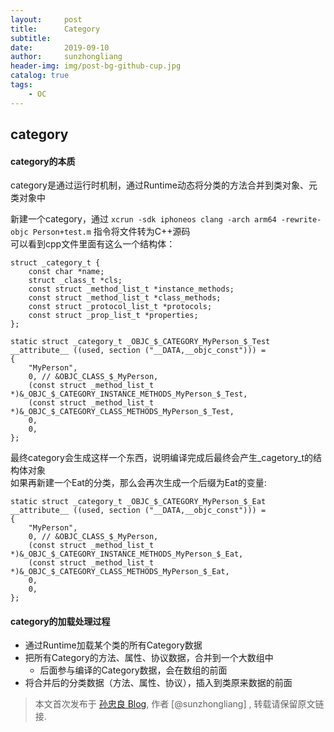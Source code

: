 ```yaml
---
layout:     post
title:      Category
subtitle:   
date:       2019-09-10
author:     sunzhongliang
header-img: img/post-bg-github-cup.jpg
catalog: true
tags:
    - OC
---
```



## category

#### category的本质

category是通过运行时机制，通过Runtime动态将分类的方法合并到类对象、元类对象中<br>

新建一个category，通过 `xcrun -sdk iphoneos clang -arch arm64 -rewrite-objc Person+test.m` 指令将文件转为C++源码<br>
可以看到cpp文件里面有这么一个结构体：
```objc
struct _category_t {
	const char *name;
	struct _class_t *cls;
	const struct _method_list_t *instance_methods;
	const struct _method_list_t *class_methods;
	const struct _protocol_list_t *protocols;
	const struct _prop_list_t *properties;
};

static struct _category_t _OBJC_$_CATEGORY_MyPerson_$_Test __attribute__ ((used, section ("__DATA,__objc_const"))) =
{
    "MyPerson",
	0, // &OBJC_CLASS_$_MyPerson,
	(const struct _method_list_t *)&_OBJC_$_CATEGORY_INSTANCE_METHODS_MyPerson_$_Test,
	(const struct _method_list_t *)&_OBJC_$_CATEGORY_CLASS_METHODS_MyPerson_$_Test,
	0,
	0,
};
```
最终category会生成这样一个东西，说明编译完成后最终会产生_cagetory_t的结构体对象<br>
如果再新建一个Eat的分类，那么会再次生成一个后缀为Eat的变量:
```objc
static struct _category_t _OBJC_$_CATEGORY_MyPerson_$_Eat __attribute__ ((used, section ("__DATA,__objc_const"))) =
{
    "MyPerson",
	0, // &OBJC_CLASS_$_MyPerson,
	(const struct _method_list_t *)&_OBJC_$_CATEGORY_INSTANCE_METHODS_MyPerson_$_Eat,
	(const struct _method_list_t *)&_OBJC_$_CATEGORY_CLASS_METHODS_MyPerson_$_Eat,
	0,
	0,
};
```

#### category的加载处理过程

- 通过Runtime加载某个类的所有Category数据
- 把所有Category的方法、属性、协议数据，合并到一个大数组中
    - 后面参与编译的Category数据，会在数组的前面
- 将合并后的分类数据（方法、属性、协议），插入到类原来数据的前面



> 本文首次发布于 [孙忠良 Blog](https://sunzhongliangde.github.io), 作者 [@sunzhongliang] ,
转载请保留原文链接.

